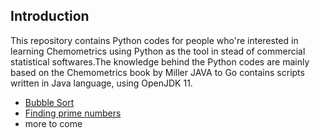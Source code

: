 
## Introduction
This repository contains Python codes for people who're interested in learning Chemometrics using Python as the tool
in stead of commercial statistical softwares.The knowledge behind the Python codes are mainly based on the Chemometrics book by Miller JAVA to Go contains scripts written in Java language, using OpenJDK 11.

- [Bubble Sort](https://github.com/oicurp/JavatoGo/blob/main/BubbleSort.java)
- [Finding prime numbers](https://github.com/oicurp/JavatoGo/blob/main/FindPrime.java)
- more to come
